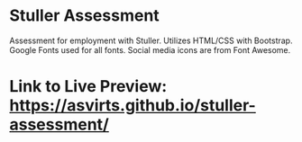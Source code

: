 # Stuller Assessment
 Assessment for employment with Stuller. Utilizes HTML/CSS with Bootstrap. Google Fonts used for all fonts. Social media icons are from Font Awesome.

# Link to Live Preview: https://asvirts.github.io/stuller-assessment/
